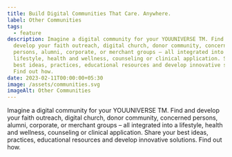 ```yaml
---
title: Build Digital Communities That Care. Anywhere.
label: Other Communities
tags:
  - feature
description: Imagine a digital community for your YOUUNIVERSE TM. Find and
  develop your faith outreach, digital church, donor community, concerned
  persons, alumni, corporate, or merchant groups – all integrated into a
  lifestyle, health and wellness, counseling or clinical application. Share your
  best ideas, practices, educational resources and develop innovative solutions.
  Find out how.
date: 2023-02-11T00:00:00+05:30
image: /assets/communities.svg
imageAlt: Other Communities
---
```

Imagine a digital community for your YOUUNIVERSE TM. Find and develop your faith outreach, digital church, donor community, concerned persons, alumni, corporate, or merchant groups – all integrated into a lifestyle, health and wellness, counseling or clinical application. Share your best ideas, practices, educational resources and develop innovative solutions. Find out how.